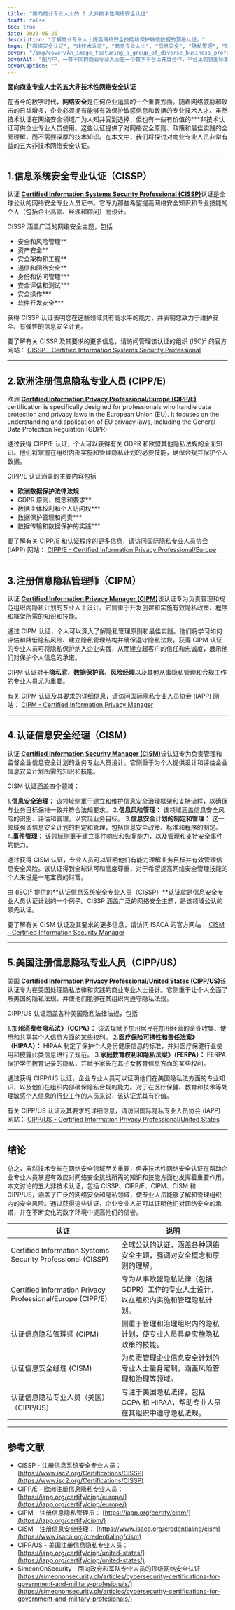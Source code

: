 ```yaml
---
title: "面向商业专业人士的 5 大非技术性网络安全认证"
draft: false
toc: true
date: 2023-05-26
description: "了解商业专业人士提高网络安全技能和保护敏感数据的顶级认证。"
tags: ["网络安全认证", "非技术认证", "商务专业人士", "信息安全", "隐私管理", "网络安全技能", "数据保护", "认证计划", "CISSP", "CIPP E", "CIPM", "CISM", "CIPP 美国", "安全治理", "隐私条例", "合规性", "风险管理", "信息隐私", "商业安全", "数据隐私"]
cover: "/img/cover/An_image_featuring_a_group_of_diverse_business_professional.png"
coverAlt: "图片中，一群不同的商业专业人士在一个数字平台上开展合作，平台上的锁图标象征着网络安全。"
coverCaption: ""
---
```


**面向商业专业人士的五大非技术性网络安全认证**

在当今的数字时代，**网络安全**是任何企业运营的一个重要方面。随着网络威胁和攻击的日益增多，企业必须拥有能够有效保护敏感信息和数据的专业技术人才。虽然技术认证在网络安全领域广为人知并受到追捧，但也有一些有价值的***非技术认证可供企业专业人员使用。这些认证提供了对网络安全原则、政策和最佳实践的全面理解，而不需要深厚的技术知识。在本文中，我们将探讨对商业专业人员非常有益的五大非技术网络安全认证。

______

## 1.信息系统安全专业认证（CISSP）

认证 [**Certified Information Systems Security Professional (CISSP)**](https://www.isc2.org/Certifications/CISSP)认证是全球公认的网络安全专业人员证书。它专为那些希望提高网络安全知识和专业技能的个人（包括企业高管、经理和顾问）而设计。

CISSP 涵盖广泛的网络安全主题，包括

- 安全和风险管理**
- 资产安全**
- 安全架构和工程**
- 通信和网络安全**
- 身份和访问管理***
- 安全评估和测试***
- 安全操作***
- 软件开发安全***

获得 CISSP 认证表明您在这些领域具有高水平的能力，并表明您致力于维护安全、有弹性的信息安全计划。

要了解有关 CISSP 及其要求的更多信息，请访问管理该认证的组织 (ISC)² 的官方网站： [CISSP - Certified Information Systems Security Professional](https://www.isc2.org/Certifications/CISSP)

______

## 2.欧洲注册信息隐私专业人员 (CIPP/E)

欧洲 [**Certified Information Privacy Professional/Europe (CIPP/E)**](https://iapp.org/certify/cipp/europe/) certification is specifically designed for professionals who handle data protection and privacy laws in the European Union (EU). It focuses on the understanding and application of EU privacy laws, including the General Data Protection Regulation (GDPR)

通过获得 CIPP/E 认证，个人可以获得有关 GDPR 和欧盟其他隐私法规的全面知识。他们将掌握在组织内部实施和管理隐私计划的必要技能，确保合规并保护个人数据。

CIPP/E 认证涵盖的主要内容包括

- **欧洲数据保护法律法规**
- GDPR 原则、概念和要求**
- 数据主体权利和个人访问权***
- 数据保护管理和问责***
- 数据传输和数据保护的实践***

要了解有关 CIPP/E 和认证程序的更多信息，请访问国际隐私专业人员协会 (IAPP) 网站： [CIPP/E - Certified Information Privacy Professional/Europe](https://iapp.org/certify/cipp/europe/)

______

## 3.注册信息隐私管理师（CIPM）

认证 [**Certified Information Privacy Manager (CIPM)**](https://iapp.org/certify/cipm/)该认证专为负责管理和规范组织内隐私计划的专业人士设计。它侧重于开发创建和实施有效隐私政策、程序和框架所需的知识和技能。

通过 CIPM 认证，个人可以深入了解隐私管理原则和最佳实践。他们将学习如何评估和降低隐私风险、建立隐私管理结构并确保遵守隐私法规。获得 CIPM 认证的专业人员可将隐私保护纳入企业实践，从而建立起客户的信任和忠诚度，展示他们对保护个人信息的承诺。

CIPM 认证对于**隐私官**、**数据保护官**、**风险经理**以及其他从事隐私管理和合规工作的专业人员尤为重要。

有关 CIPM 认证及其要求的详细信息，请访问国际隐私专业人员协会 (IAPP) 网站： [CIPM - Certified Information Privacy Manager](https://iapp.org/certify/cipm/)

______

## 4.认证信息安全经理（CISM）

认证 [**Certified Information Security Manager (CISM)**](https://www.isaca.org/credentialing/cism)该认证专为负责管理和监督企业信息安全计划的业务专业人员设计。它侧重于为个人提供设计和评估企业信息安全计划所需的知识和技能。

CISM 认证涵盖四个领域：

1.**信息安全治理：** 该领域侧重于建立和维护信息安全治理框架和支持流程，以确保与业务目标保持一致并符合法规要求。
2.**信息风险管理：** 该领域涵盖信息安全风险的识别、评估和管理，以实现业务目标。
3.**信息安全计划的制定和管理：** 这一领域强调信息安全计划的制定和管理，包括信息安全政策、标准和程序的制定。
4.**事件管理：** 该领域侧重于建立事件响应和恢复能力，以及管理和支持安全事件的能力。

通过获得 CISM 认证，专业人员可以证明他们有能力理解业务目标并有效管理信息安全风险。该认证得到全球认可和高度尊重，对于希望提高网络安全管理技能的个人来说是一笔宝贵的财富。

由 (ISC)² 提供的**认证信息系统安全专业人员（CISSP）**认证就是信息安全专业人员认证计划的一个例子。CISSP 涵盖广泛的网络安全主题，是该领域公认的领先认证。

要了解有关 CISM 认证及其要求的更多信息，请访问 ISACA 的官方网站： [CISM - Certified Information Security Manager](https://www.isaca.org/credentialing/cism)
______

## 5.美国注册信息隐私专业人员（CIPP/US）

美国 [**Certified Information Privacy Professional/United States (CIPP/US)**](https://iapp.org/certify/cipp/united-states/)该认证专为在美国处理隐私法律和实践的商业专业人士设计。它侧重于让个人全面了解美国的隐私法规，并使他们能够在其组织内遵守隐私法规。

CIPP/US 认证涵盖各种美国隐私法律法规，包括

1.**加州消费者隐私法》（CCPA）：** 该法规赋予加州居民在加州经营的企业收集、使用和共享其个人信息方面的某些权利。
2.**医疗保险可携性和责任法案》（HIPAA）：** HIPAA 制定了保护个人身份健康信息的标准，并对医疗保健行业使用和披露此类信息进行了规范。
3.**家庭教育权利和隐私法案》（FERPA）：** FERPA 保护学生教育记录的隐私，并赋予家长在其子女教育信息方面的某些权利。

通过获得 CIPP/US 认证，企业专业人员可以证明他们在美国隐私法方面的专业知识，以及他们在组织内部确保隐私合规的能力。对于在医疗保健、教育和技术等处理敏感个人信息的行业工作的人员来说，该认证尤其有价值。

有关 CIPP/US 认证及其要求的详细信息，请访问国际隐私专业人员协会 (IAPP) 网站： [CIPP/US - Certified Information Privacy Professional/United States](https://iapp.org/certify/cipp/united-states/)

______

## 结论

总之，虽然技术专长在网络安全领域至关重要，但非技术性网络安全认证在帮助企业专业人员掌握有效应对网络安全挑战所需的知识和技能方面也发挥着重要作用。本文讨论的五大非技术认证，包括 CISSP、CIPP/E、CIPM、CISM 和 CIPP/US，涵盖了广泛的网络安全和隐私领域，使专业人员能够了解和管理组织内的安全风险。通过获得这些认证，企业专业人员可以证明他们对网络安全的承诺，并在不断变化的数字环境中提高他们的信誉。

| 认证 | 说明
|------------------------------------------------------|--------------------------------------------------------------------------------------------------------------------------------------------------|
| Certified Information Systems Security Professional (CISSP) | 全球公认的认证，涵盖各种网络安全主题，强调对安全概念和原则的理解。|
| Certified Information Privacy Professional/Europe (CIPP/E) | 专为从事欧盟隐私法律（包括 GDPR）工作的专业人士设计，以在组织内实施和管理隐私计划。             |
| 认证信息隐私管理师 (CIPM) | 侧重于管理和治理组织内的隐私计划，使专业人员具备实施隐私政策的技能。    |
| 认证信息安全经理 (CISM) | 为负责管理企业信息安全计划的专业人士量身定制，涵盖风险管理和治理等领域。|
| 认证信息隐私专业人员（美国）（CIPP/US） | 专注于美国隐私法律，包括 CCPA 和 HIPAA，帮助专业人员在其组织中遵守隐私法规。                       |


______

## 参考文献

- CISSP - 注册信息系统安全专业人员： [https://www.isc2.org/Certifications/CISSP](https://www.isc2.org/Certifications/CISSP)
- CIPP/E - 欧洲注册信息隐私专业人员： [https://iapp.org/certify/cipp/europe/](https://iapp.org/certify/cipp/europe/)
- CIPM - 注册信息隐私管理员： [https://iapp.org/certify/cipm/](https://iapp.org/certify/cipm/)
- CISM - 注册信息安全经理： [https://www.isaca.org/credentialing/cism](https://www.isaca.org/credentialing/cism)
- CIPP/US - 美国注册信息隐私专业人员： [https://iapp.org/certify/cipp/united-states/](https://iapp.org/certify/cipp/united-states/)
- SimeonOnSecurity - 面向政府和军队专业人员的顶级网络安全认证 [https://simeononsecurity.ch/articles/cybersecurity-certifications-for-government-and-military-profesionals/](https://simeononsecurity.ch/articles/cybersecurity-certifications-for-government-and-military-profesionals/)
